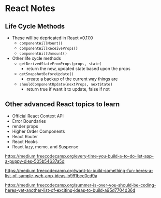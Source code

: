 # React Notes

## Life Cycle Methods

- These will be depricated in React v0.17.0
  - `componentWillMount()`
  - `componentWillReceiveProps()`
  - `componentWillUnmount()`
- Other life cycle methods
  - `getDerivedStateFromProps(props, state)`
    - return the new, updated state based upon the props
  - `getSnapshotBeforeUpdate()`
    - create a backup of the current way things are
  - `shouldComponentUpdate(nextProps, nextState)`
    - return true if want it to update, false if not

## Other advanced React topics to learn

* Official React Context API
* Error Boundaries
* render props
* Higher Order Components
* React Router
* React Hooks
* React lazy, memo, and Suspense

https://medium.freecodecamp.org/every-time-you-build-a-to-do-list-app-a-puppy-dies-505b54637a5d

https://medium.freecodecamp.org/want-to-build-something-fun-heres-a-list-of-sample-web-app-ideas-b991bce0ed9a

https://medium.freecodecamp.org/summer-is-over-you-should-be-coding-heres-yet-another-list-of-exciting-ideas-to-build-a95d7704d36d


